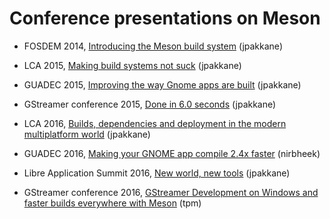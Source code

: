 # Conference presentations on Meson

- FOSDEM 2014, [Introducing the Meson build system](https://video.fosdem.org/2014/H2215_Ferrer/Sunday/Introducing_the_Meson_build_system.webm) (jpakkane)

- LCA 2015, [Making build systems not suck](https://www.youtube.com/watch?v=KPi0AuVpxLI) (jpakkane)

- GUADEC 2015, [Improving the way Gnome apps are built](https://www.youtube.com/watch?v=wTf0NjjNwTU) (jpakkane)

- GStreamer conference 2015, [Done in 6.0 seconds](https://gstconf.ubicast.tv/videos/done-in-60-seconds-a-new-build-system-for-gstreamer) (jpakkane)

- LCA 2016, [Builds, dependencies and deployment in the modern multiplatform world](https://www.youtube.com/watch?v=CTJtKtQ8R5k&feature=youtu.be) (jpakkane)

- GUADEC 2016, [Making your GNOME app compile 2.4x faster](https://media.ccc.de/v/44-making_your_gnome_app_compile_24x_faster) (nirbheek)

- Libre Application Summit 2016, [New world, new tools](https://youtu.be/0-gx1qU2pPo) (jpakkane)

- GStreamer conference 2016, [GStreamer Development on Windows and faster builds everywhere with Meson](https://gstconf.ubicast.tv/videos/gstreamer-development-on-windows-ans-faster-builds-everywhere-with-meson/) (tpm)
